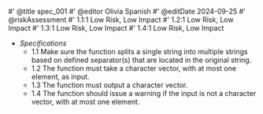 #' @title spec_001
#' @editor Olivia Spanish
#' @editDate 2024-09-25
#' @riskAssessment
#' 1.1:1 Low Risk, Low Impact
#' 1.2:1 Low Risk, Low Impact
#' 1.3:1 Low Risk, Low Impact
#' 1.4:1 Low Risk, Low Impact

+ _Specifications_
  + 1.1 Make sure the function splits a single string into multiple strings
  based on defined separator(s) that are located in the original string.
  + 1.2 The function must take a character vector, with at most one element, as
  input.
  + 1.3 The function must output a character vector.
  + 1.4 The function should issue a warning if the input is not a character 
  vector, with at most one element.
